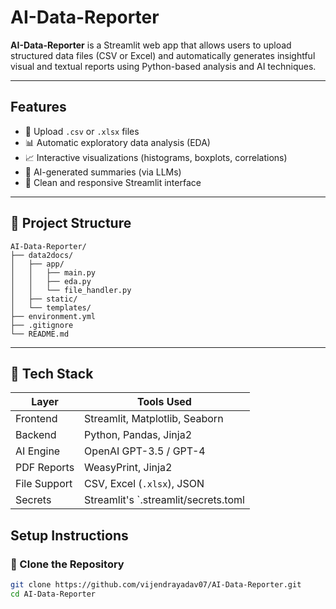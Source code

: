 #  AI-Data-Reporter

**AI-Data-Reporter** is a Streamlit web app that allows users to upload structured data files (CSV or Excel) and automatically generates insightful visual and textual reports using Python-based analysis and AI techniques.

---

##  Features

- 📂 Upload `.csv` or `.xlsx` files
- 📊 Automatic exploratory data analysis (EDA)
- 📈 Interactive visualizations (histograms, boxplots, correlations)
- 🧠 AI-generated summaries (via LLMs)
- 🧼 Clean and responsive Streamlit interface

---

## 📁 Project Structure
    AI-Data-Reporter/
    ├── data2docs/
    │   ├── app/
    │   │   ├── main.py
    │   │   ├── eda.py
    │   │   └── file_handler.py
    │   ├── static/
    │   └── templates/
    ├── environment.yml
    ├── .gitignore
    └── README.md


---

## 🧱 Tech Stack

| Layer          | Tools Used                        |
|----------------|-----------------------------------|
| Frontend       | Streamlit, Matplotlib, Seaborn    |
| Backend        | Python, Pandas, Jinja2            |
| AI Engine      | OpenAI GPT-3.5 / GPT-4             |
| PDF Reports    | WeasyPrint, Jinja2                |
| File Support   | CSV, Excel (`.xlsx`), JSON        |
| Secrets        | Streamlit's `.streamlit/secrets.toml |

##  Setup Instructions

### 🔹 Clone the Repository

```bash
git clone https://github.com/vijendrayadav07/AI-Data-Reporter.git
cd AI-Data-Reporter
